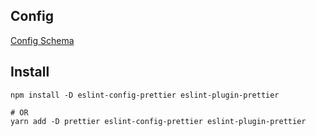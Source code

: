 
## Config

[Config Schema](http://json.schemastore.org/prettierrc)

## Install

```shell
npm install -D eslint-config-prettier eslint-plugin-prettier

# OR
yarn add -D prettier eslint-config-prettier eslint-plugin-prettier
```
